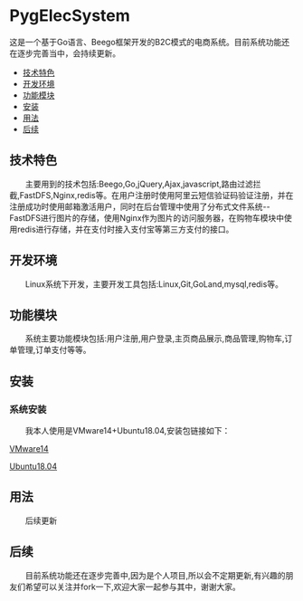 # PygElecSystem
这是一个基于Go语言、Beego框架开发的B2C模式的电商系统。目前系统功能还在逐步完善当中，会持续更新。




+ [技术特色](#技术特色)
+ [开发环境](#开发环境)
+ [功能模块](#功能模块)
+ [安装](#安装)
+ [用法](#用法)
+ [后续](#后续)


## 技术特色
　　主要用到的技术包括:Beego,Go,jQuery,Ajax,javascript,路由过滤拦截,FastDFS,Nginx,redis等。在用户注册时使用阿里云短信验证码验证注册，并在注册成功时使用邮箱激活用户，同时在后台管理中使用了分布式文件系统--FastDFS进行图片的存储，使用Nginx作为图片的访问服务器，在购物车模块中使用redis进行存储，并在支付时接入支付宝等第三方支付的接口。

## 开发环境
　　Linux系统下开发，主要开发工具包括:Linux,Git,GoLand,mysql,redis等。

## 功能模块
　　系统主要功能模块包括:用户注册,用户登录,主页商品展示,商品管理,购物车,订单管理,订单支付等等。

## 安装
### 系统安装
　　我本人使用是VMware14+Ubuntu18.04,安装包链接如下：

[VMware14](http://baidu.com)

[Ubuntu18.04](http://baidu.com)

## 用法
　　后续更新

## 后续
　　目前系统功能还在逐步完善中,因为是个人项目,所以会不定期更新,有兴趣的朋友们希望可以关注并fork一下,欢迎大家一起参与其中，谢谢大家。
